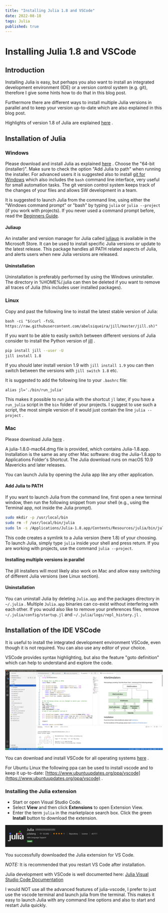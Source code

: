 ```yaml
---
title: "Installing Julia 1.8 and VSCode"
date: 2022-08-18
tags: Julia
published: true
---
```

# Installing Julia 1.8 and VSCode

## Introduction
Installing Julia is easy, but perhaps you also want to install an integrated development environment (IDE) or a version control system (e.g. git), therefore I give some hints how to do that in this blog post.

Furthermore there are different ways to install multiple Julia versions in parallel and to keep your version up-to-date which are also explained in this blog post.

Highlights of version 1.8 of Julia are explained [here](https://julialang.org/blog/2022/08/julia-1.8-highlights/) .

## Installation of Julia

### Windows
Please download and install Julia as explained [here](https://julialang.org/downloads/) .
Choose the "64-bit (installer)". Make sure to check the option "Add Julia to path" when running the installer.
For advanced users it is suggested also to install [git for Windows](https://gitforwindows.org/) which also includes the `bash` command line interface, very useful for small automation tasks. The git version control system keeps track of the changes of your files and allows SW development in a team.

It is suggested to launch Julia from the command line, using either the "Windows command prompt" or "bash" by typing `julia` or `julia --project` (if you work with projects). If you never used a command prompt before, read the [Beginners Guide](https://www.makeuseof.com/tag/a-beginners-guide-to-the-windows-command-line/).

#### Juliaup
An installer and version manager for Julia called [juliaup](https://github.com/JuliaLang/juliaup) is available in the Microsoft Store. It can be used to install specific Julia versions or update to the latest release. This package handles all PATH related aspects of Julia, and alerts users when new Julia versions are released.

#### Uninstallation
Uninstallation is preferably performed by using the Windows uninstaller. The directory in %HOME%/.julia can then be deleted if you want to remove all traces of Julia (this includes user installed packages).

### Linux
Copy and past the following line to install the latest stable version of Julia:
```
bash -ci "$(curl -fsSL https://raw.githubusercontent.com/abelsiqueira/jill/master/jill.sh)"
```
If you want to be able to easily switch between different versions of Julia consider to install
the Python version of [jill](https://github.com/johnnychen94/jill.py) .
```bash
pip install jill --user -U
jill install 1.8
```
If you should later install version 1.9 with `jill install 1.9` you can then switch between the versions with `jill switch 1.8` etc.

It is suggested to add the following line to your ```.bashrc``` file:
```
alias jl='./bin/run_julia'
```
This makes it possible to run julia with the shortcut `jl` later, if you have a `run_julia` script in the `bin` folder of your projects. I suggest to use such a script, the most simple version of it would just contain the line `julia --project` . 

### Mac
Please download Julia [here](https://julialang.org/downloads/) .

A julia-1.8.0-mac64.dmg file is provided, which contains Julia-1.8.app. Installation is the same as any other Mac software: drag the Julia-1.8.app to Applications Folder's Shortcut. The Julia download runs on macOS 10.9 Mavericks and later releases. 

You can launch Julia by opening the Julia app like any other application.

#### Add Julia to PATH
If you want to launch Julia from the command line, first open a new terminal window, then run the following snippet from your shell (e.g., using the Terminal app, not inside the Julia prompt).

```bash
sudo mkdir -p /usr/local/bin
sudo rm -f /usr/local/bin/julia
sudo ln -s /Applications/Julia-1.8.app/Contents/Resources/julia/bin/julia /usr/local/bin/julia
```

This code creates a symlink to a Julia version (here 1.8) of your choosing. To launch Julia, simply type ```julia``` inside your shell and press return. If you are working with projects, use the command ```julia --project```.

#### Installing multiple versions in parallel
The jill installers will most likely also work on Mac and allow easy switching of different Julia versions (see Linux section).

#### Uninstallation
You can uninstall Julia by deleting `Julia.app` and the packages directory in `~/.julia` . Multiple `Julia.app` binaries can co-exist without interfering with each other. If you would also like to remove your preferences files, remove `~/.julia/config/startup.jl` and `~/.julia/logs/repl_history.jl` .

## Installation of the IDE VSCode
It is useful to install the integrated development environment VSCode, even though it is not
required. You can also use any editor of your choice. 

VSCode provides syntax highlighting, but also the feature "goto definition" which can help to understand and explore the code. 

<p align="center"><img src="https://raw.githubusercontent.com/ufechner7/ufechner7.github.io/main/_posts/vscode.png" width="600" /></p>

You can download and install VSCode for all operating systems [here](https://code.visualstudio.com/) .

For Ubuntu Linux the following ppa can be used to install vscode and to keep it up-to-date: [https://www.ubuntuupdates.org/ppa/vscode](https://www.ubuntuupdates.org/ppa/vscode) .

### Installing the Julia extension
- Start or open Visual Studio Code.
- Select **View** and then click **Extensions** to open Extension View.
- Enter the term `julia` in the marketplace search box. Click the green **Install** button to download the extension.

![Julia VSCode extension](https://raw.githubusercontent.com/ufechner7/ufechner7.github.io/main/_posts/julia_vscode_extension.png)

You successfully downloaded the Julia extension for VS Code.

*NOTE:* It is recommended that you restart VS Code after installation.

Julia development with VSCode is well documented here: [Julia Visual Studio Code Documentation](https://www.julia-vscode.org/docs/stable/)

I would NOT use all the advanced features of julia-vscode, I prefer to just use the vscode terminal and launch julia from the terminal. This makes it easy to launch Julia with any command line options and also to start and restart Julia quickly.
